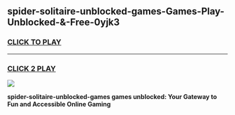 
## spider-solitaire-unblocked-games-Games-Play-Unblocked-&-Free-0yjk3
<h3>
<a href="https://premium76.site?title=spider-solitaire-unblocked-games&ref=24A">CLICK TO PLAY</a></h3>
<hr>

<h3>
<a href="https://premium76.site?title=spider-solitaire-unblocked-games&ref=24A">CLICK 2 PLAY</a>
  
</h3>

<a href="https://premium76.site?title=spider-solitaire-unblocked-games&ref=24A"><img src="https://clearcache.store/games.png"></a>


**spider-solitaire-unblocked-games games unblocked: Your Gateway to Fun and Accessible Online Gaming**

